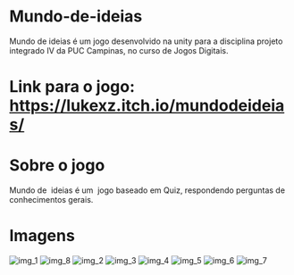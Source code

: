 # Mundo-de-ideias
Mundo de ideias é um jogo desenvolvido na unity para a disciplina projeto integrado IV da PUC Campinas, no curso de Jogos Digitais.

# Link para o jogo: https://lukexz.itch.io/mundodeideias/



# Sobre o jogo
 Mundo de  ideias é um  jogo baseado em Quiz, respondendo perguntas de conhecimentos gerais.

# Imagens

<img src="/PROJETO4/1.png" alt="img_1"/>
<img src="/PROJETO4/WhatsApp Image 2021-08-16 at 22.34.16.jpeg" alt="img_8"/>
<img src="/PROJETO4/2.jpeg" alt="img_2"/>
<img src="/PROJETO4/3.jpeg" alt="img_3"/>
<img src="/PROJETO4/4.jpg" alt="img_4"/>
<img src="/PROJETO4/5.jpg" alt="img_5"/>
<img src="/PROJETO4/3q4qjw.png" alt="img_6"/>
<img src="/PROJETO4/JqxSp0.png" alt="img_7"/>


